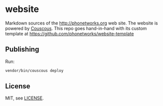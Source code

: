 # website

Markdown sources of the http://phonetworks.org web site. The website is powered by [Couscous](http://couscous.io/). This repo goes hand-in-hand with its custom template at https://github.com/phonetworks/website-template

## Publishing

Run:

```sh
vendor/bin/couscous deploy
```

## License

MIT, see [LICENSE](https://github.com/phonetworks/website/blob/master/LICENSE).
